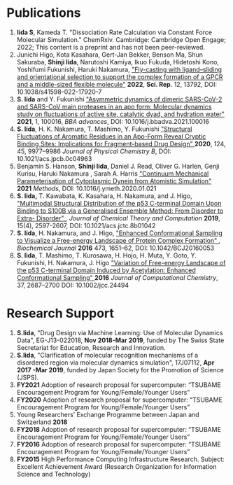 # Publications

1. **Iida S**, Kameda T. "Dissociation Rate Calculation via Constant Force Molecular Simulation." ChemRxiv. Cambridge: Cambridge Open Engage; 2022; This content is a preprint and has not been peer-reviewed.
2. Junichi Higo, Kota Kasahara, Gert-Jan Bekker, Benson Ma, Shun Sakuraba, **Shinji Iida**, Narutoshi Kamiya, Ikuo Fukuda, Hidetoshi Kono, Yoshifumi Fukunishi, Haruki Nakamura, ["Fly-casting with ligand–sliding and orientational selection to support the complex formation of a GPCR and a middle-sized flexible molecule"](https://www.nature.com/articles/s41598-022-17920-7) **2022**, **Sci. Rep**. 12, 13792, DOI: 10.1038/s41598-022-17920-7
3. **S. Iida** and Y. Fukunishi ["Asymmetric dynamics of dimeric SARS-CoV-2 and SARS-CoV main proteases in an apo form: Molecular dynamics study on fluctuations of active site, catalytic dyad, and hydration water"](https://www.sciencedirect.com/science/article/pii/S2667160321000156) **2021**, 1, 100016, *BBA advances*, DOI: 10.1016/j.bbadva.2021.100016
4. **S. Iida**, H. K. Nakamura, T. Mashimo, Y. Fukunishi ["Structural Fluctuations of Aromatic Residues in an Apo-Form Reveal Cryptic Binding Sites: Implications for Fragment-based Drug Design" ](https://pubs.acs.org/doi/abs/10.1021/acs.jpcb.0c04963)**2020**, 124, 45, 9977–9986 *Journal of Physical Chemistry B*, DOI: 10.1021/acs.jpcb.0c04963
5. Benjamin S. Hanson, **Shinji Iida**, Daniel J. Read, Oliver G. Harlen, Genji Kurisu, Haruki Nakamura , Sarah A. Harris ["Continuum Mechanical Parameterisation of Cytoplasmic Dynein from Atomistic Simulation" ](https://doi.org/10.1016/j.ymeth.2020.01.021)**2021** *Methods*, DOI: 10.1016/j.ymeth.2020.01.021
6. **S. Iida,** T. Kawabata, K. Kasahara, H. Nakamura, and J. Higo, ["Multimodal Structural Distribution of the p53 C-terminal Domain Upon Binding to S100B via a Generalised Ensemble Method: From Disorder to Extra- Disorder" ](https://pubs.acs.org/doi/10.1021/acs.jctc.8b01042)*, Journal of Chemical Theory and Computation* **2019**, 15(4), 2597-2607, DOI: 10.1021/acs.jctc.8b01042
7. **S. Iida**, H. Nakamura, and J. Higo, ["Enhanced Conformational Sampling to Visualize a Free-energy Landscape of Protein Complex Formation" ](http://www.biochemj.org/content/473/12/1651)*, Biochemical Journal* **2016** 473, 1651–62, DOI: 10.1042/BCJ20160053
8. **S. Iida**, T. Mashimo, T. Kurosawa, H. Hojo, H. Muta, Y. Goto, Y. Fukunishi, H. Nakamura, J. Higo ["Variation of Free-energy Landscape of the p53 C-terminal Domain Induced by Acetylation: Enhanced Conformational Sampling" ](https://onlinelibrary.wiley.com/doi/full/10.1002/jcc.24494)**2016** *Journal of Computational Chemistry*, 37, 2687–2700 DOI: 10.1002/jcc.24494



# Research Support

1. **S.Iida**, "Drug Design via Machine Learning: Use of Molecular Dynamics Data", EG-J13-022018, **Nov 2018-Mar 2019**, funded by The Swiss State Secretariat for Education, Research and Innovation.
2. **S.Iida**, "Clarification of molecular recognition mechanisms of a disordered region via molecular dynamics simulation", 17J07112, **Apr 2017 -Mar 2019**, funded by Japan Society for the Promotion of Science (JSPS).
2. **FY2021** Adoption of research proposal for supercomputer: “TSUBAME Encouragement Program for Young/Female/Younger Users”
4. **FY2020** Adoption of research proposal for supercomputer: “TSUBAME Encouragement Program for Young/Female/Younger Users”
5. Young Researchers’ Exchange Programme between Japan and Switzerland **2018**
6. **FY2018** Adoption of research proposal for supercomputer: “TSUBAME Encouragement Program for Young/Female/Younger Users”
7. **FY2016** Adoption of research proposal for supercomputer: “TSUBAME Encouragement Program for Young/Female/Younger Users”
8. **FY2015** High Performance Computing Infrastructure Research. Subject: Excellent Achievement Award (Research Organization for Information Science and Technology)

